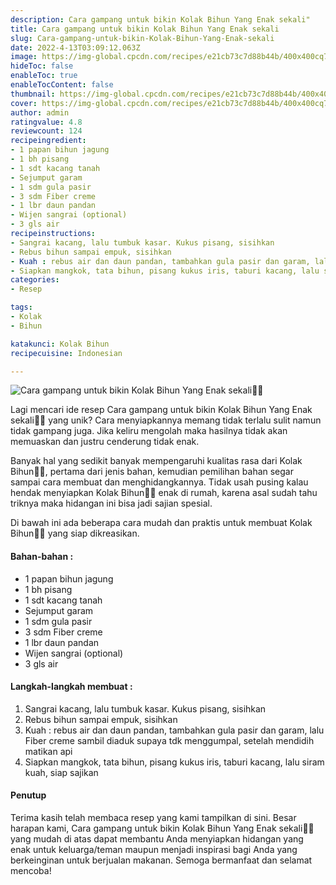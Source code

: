 ```yaml
---
description: Cara gampang untuk bikin Kolak Bihun Yang Enak sekali"
title: Cara gampang untuk bikin Kolak Bihun Yang Enak sekali
slug: Cara-gampang-untuk-bikin-Kolak-Bihun-Yang-Enak-sekali
date: 2022-4-13T03:09:12.063Z
image: https://img-global.cpcdn.com/recipes/e21cb73c7d88b44b/400x400cq70/photo.jpg
hideToc: false
enableToc: true
enableTocContent: false
thumbnail: https://img-global.cpcdn.com/recipes/e21cb73c7d88b44b/400x400cq70/photo.jpg
cover: https://img-global.cpcdn.com/recipes/e21cb73c7d88b44b/400x400cq70/photo.jpg
author: admin
ratingvalue: 4.8
reviewcount: 124
recipeingredient:
- 1 papan bihun jagung
- 1 bh pisang
- 1 sdt kacang tanah
- Sejumput garam
- 1 sdm gula pasir
- 3 sdm Fiber creme
- 1 lbr daun pandan
- Wijen sangrai (optional)
- 3 gls air
recipeinstructions:
- Sangrai kacang, lalu tumbuk kasar. Kukus pisang, sisihkan
- Rebus bihun sampai empuk, sisihkan
- Kuah : rebus air dan daun pandan, tambahkan gula pasir dan garam, lalu Fiber creme sambil diaduk supaya tdk menggumpal, setelah mendidih matikan api
- Siapkan mangkok, tata bihun, pisang kukus iris, taburi kacang, lalu siram kuah, siap sajikan
categories:
- Resep

tags:
- Kolak
- Bihun

katakunci: Kolak Bihun
recipecuisine: Indonesian

---
```


![Cara gampang untuk bikin Kolak Bihun Yang Enak sekali👩‍🍳](https://img-global.cpcdn.com/recipes/e21cb73c7d88b44b/400x400cq70/photo.jpg)

Lagi mencari ide resep Cara gampang untuk bikin Kolak Bihun Yang Enak sekali👩‍🍳 yang unik? Cara menyiapkannya memang tidak terlalu sulit namun tidak gampang juga. Jika keliru mengolah maka hasilnya tidak akan memuaskan dan justru cenderung tidak enak.

Banyak hal yang sedikit banyak mempengaruhi kualitas rasa dari Kolak Bihun👩‍🍳, pertama dari jenis bahan, kemudian pemilihan bahan segar sampai cara membuat dan menghidangkannya. Tidak usah pusing kalau hendak menyiapkan Kolak Bihun👩‍🍳 enak di rumah, karena asal sudah tahu triknya maka hidangan ini bisa jadi sajian spesial.

Di bawah ini ada beberapa cara mudah dan praktis untuk membuat Kolak Bihun👩‍🍳 yang siap dikreasikan.

<!--inarticleads1-->

#### Bahan-bahan :

- 1 papan bihun jagung
- 1 bh pisang
- 1 sdt kacang tanah
- Sejumput garam
- 1 sdm gula pasir
- 3 sdm Fiber creme
- 1 lbr daun pandan
- Wijen sangrai (optional)
- 3 gls air

<!--inarticleads2-->

#### Langkah-langkah membuat :

1. Sangrai kacang, lalu tumbuk kasar. Kukus pisang, sisihkan
1. Rebus bihun sampai empuk, sisihkan
1. Kuah : rebus air dan daun pandan, tambahkan gula pasir dan garam, lalu Fiber creme sambil diaduk supaya tdk menggumpal, setelah mendidih matikan api
1. Siapkan mangkok, tata bihun, pisang kukus iris, taburi kacang, lalu siram kuah, siap sajikan

#### Penutup

Terima kasih telah membaca resep yang kami tampilkan di sini. Besar harapan kami, Cara gampang untuk bikin Kolak Bihun Yang Enak sekali👩‍🍳 yang mudah di atas dapat membantu Anda menyiapkan hidangan yang enak untuk keluarga/teman maupun menjadi inspirasi bagi Anda yang berkeinginan untuk berjualan makanan. Semoga bermanfaat dan selamat mencoba!